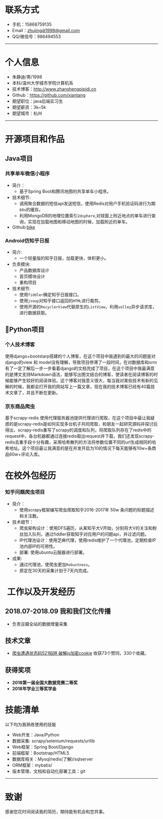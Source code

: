

# 联系方式

- 手机：15868759135 
- Email：zhujingdi1998@gmail.com
- QQ/微信号：986494553

---

# 个人信息

 - 朱静迪/男/1998
 - 本科/温州大学城市学院计算机系 
 - 技术博客：http://www.zhanshengpipidi.cn
 - Github：https://github.com/xiantang
 - 期望职位：java后端实习生
 - 期望薪资：3k~5k
 - 期望城市：杭州

---


# 开源项目和作品
## Java项目

### 共享单车微信小程序
* 简介：
    * 基于Spring Boot和腾讯地图的共享单车小程序。
* 技术细节:
    * 调用聚合数据的短信api发送短信，使用Redis对用户手机验证码进行为期`60s`的缓存。
    * 利用MongoDB的地理位置索引`2dsphere`,对球面上附近地点的单车进行查询，实现在加载地图和移动地图的时候，加载附近的单车。
* Github:[bike](https://github.com/xiantang/bike)

### Android仿知乎日报
* 简介:
    * 一个轻量版的知乎日报，加载更快，体积更小。
* 负责模块:
    * 产品数据库设计
    * 首页模块设计
    * 重构项目
* 技术细节:
    * 使用`fiddler`确定知乎日报接口。
    * 使用`jsoup`对知乎接口返回的`HTML`进行裁剪。
    * 使用开源的`RecyclerView`代替原生的`ListView`，利用`volley`异步请求库，进行数据获取。

## Python项目
### 个人技术博客
使用django+bootstarp搭建的个人博客，在这个项目中我遇到的最大的问题是对django的view 和 model没有理解，导致项目停滞了一段时间，在对数据库和orm有了一定了解后一步一步看着django的文档完成了项目，在这个项目中我最满意的是博文支持Markdown语法，能够写出图文结合的博客，使读者在阅读博客的时候能够产生较好的阅读体验。这个博客对我意义很大，每当我对某些技术有新的见解的时候，我都会打开我的网站写上一篇文章，现在我的技术博客已经有40篇技术文章了，并且不断在更新。



### 京东商品爬虫
基于scrapy-redis 使用代理服务器池提供代理进行爬取，在这个项目中最让我疑惑的是scrapy-redis是如何实现多台机子共同爬取，和朋友一起研究源码并探讨后得出，scrapy-redis重写了scrapy的调度和队列，将爬取队列存在了redis中的request中，各台机器都通过连接redis取出request并下载，我们还发现scrapy-redis去重手段十分有趣，采用哈希散列的方法将参数位置不同的url生成相同的哈希地址。这个项目最让我满意的是在并发开启为10的情况下每天能够有10w+条商品60w+评论入库。 

# 在校外包经历

### 知乎问题爬虫项目
* 简介：
    * 使用scrapy框架编写爬虫爬取知乎2016-2017年 50w 条问题的标题描述和关注数。
* 技术细节：
    * 爬虫架构设计：使用DFS遍历，从某知乎大V开始，分别将大V的关注和粉丝加入队列，通过fiddler获取知乎对应用户的问题api，并过滤问题。
    * IP代理池设计：使用芝麻代理，使用redis维护了一个代理池，定期检查IP池内部IP的可用性。
    * 部署: 使用ubuntu云服器进行部署。
* 成果:
    * 通过代理池，使爬虫更加`Robustness`。
    * 原定在30天的采集计划于7天内完成。

#  工作以及开发经历
## 2018.07-2018.09 我和我们文化传播
* 负责豆瓣全站的数据增量采集





## 技术文章

- [爬虫遭遇状态码521陷阱 破解js加密cookie](https://zhuanlan.zhihu.com/p/40321850)  收获73个赞同，330个收藏。

## 获得奖项
* **2018第一届全国大数据竞赛二等奖**
* **2018年学业三等奖学金**

# 技能清单

以下均为我熟练使用的技能

- Web开发：Java/Python
- 数据采集: scrapy/selenium/requests/urllib
- Web框架：Spring Boot/Django
- 前端框架：Bootstrap/HTML5
- 数据库相关：Mysql/redis(了解)/sqlserver
- ORM框架：mybatis/
- 版本管理、文档和自动化部署工具：git


---

# 致谢
感谢您花时间阅读我的简历，期待能有机会和您共事。
